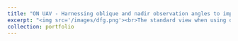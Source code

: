 ```yaml
---
title: "ON UAV - Harnessing oblique and nadir observation angles to improve plant disease prediction in sugar beet."
excerpt: "<img src='/images/dfg.png'><br>The standard view when using drones is looking straight down (nadir). Oblique viewing angles allow adding more information that can be used for plant disease incidence and severity estimates. <br><img src='/images/angle.png'>"
collection: portfolio
---
```


